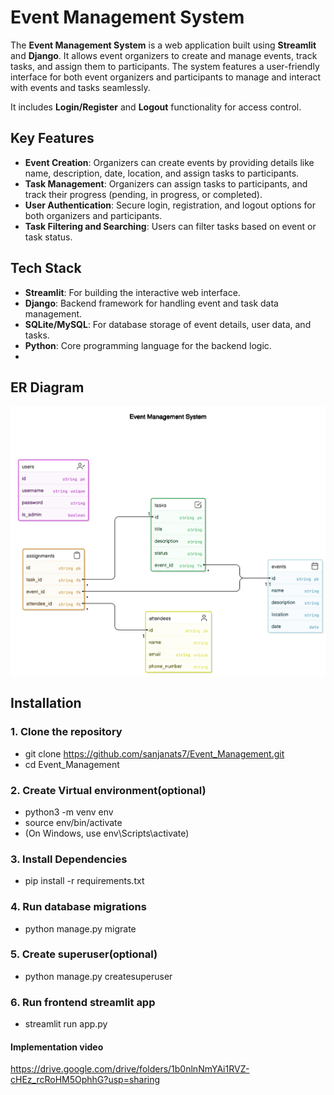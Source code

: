 # Event Management System

The **Event Management System** is a web application built using **Streamlit** and **Django**. It allows event organizers to create and manage events, track tasks, and assign them to participants. The system features a user-friendly interface for both event organizers and participants to manage and interact with events and tasks seamlessly.

It includes **Login/Register** and **Logout** functionality for access control.

## Key Features

- **Event Creation**: Organizers can create events by providing details like name, description, date, location, and assign tasks to participants.
- **Task Management**: Organizers can assign tasks to participants, and track their progress (pending, in progress, or completed).
- **User Authentication**: Secure login, registration, and logout options for both organizers and participants.
- **Task Filtering and Searching**: Users can filter tasks based on event or task status.

## Tech Stack

- **Streamlit**: For building the interactive web interface.
- **Django**: Backend framework for handling event and task data management.
- **SQLite/MySQL**: For database storage of event details, user data, and tasks.
- **Python**: Core programming language for the backend logic.
- 
## ER Diagram
![ER Diagram](er.png)

## Installation

### 1. Clone the repository
- git clone https://github.com/sanjanats7/Event_Management.git
- cd Event_Management
### 2. Create Virtual environment(optional)
- python3 -m venv env
- source env/bin/activate
- (On Windows, use env\Scripts\activate)
### 3. Install Dependencies
- pip install -r requirements.txt
### 4. Run database migrations
- python manage.py migrate
### 5. Create superuser(optional)
- python manage.py createsuperuser
### 6. Run frontend streamlit app
- streamlit run app.py
  
#### Implementation video
https://drive.google.com/drive/folders/1b0nlnNmYAi1RVZ-cHEz_rcRoHM5OphhG?usp=sharing
